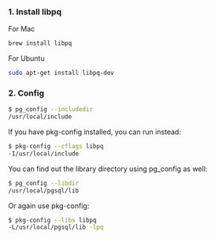 ### 1. Install libpq
For Mac 
```bash
brew install libpq
```
For Ubuntu
```bash
sudo apt-get install libpq-dev
```
### 2. Config
```bash
$ pg_config --includedir
/usr/local/include
```

If you have pkg-config installed, you can run instead:
```bash
$ pkg-config --cflags libpq
-I/usr/local/include
```

You can find out the library directory using pg_config as well:
```bash
$ pg_config --libdir
/usr/local/pgsql/lib
```

Or again use pkg-config:
```bash
$ pkg-config --libs libpq
-L/usr/local/pgsql/lib -lpq
```


